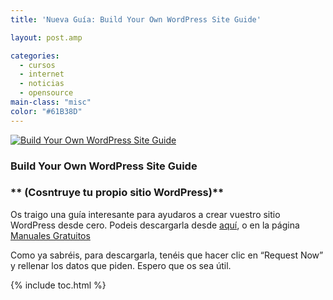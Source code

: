```yaml
---
title: 'Nueva Guía: Build Your Own WordPress Site Guide'

layout: post.amp

categories:
  - cursos
  - internet
  - noticias
  - opensource
main-class: "misc"
color: "#61B38D"
---
```

[![Build Your Own WordPress Site Guide][1]][2]

### **Build Your Own WordPress Site Guide**

### ** (Cosntruye tu propio sitio WordPress)**

Os traigo una guía interesante para ayudaros a crear vuestro sitio WordPress desde cero. Podeis descargarla desde [aquí][2], o en la página [Manuales Gratuitos][3]

Como ya sabréis, para descargarla, tenéis que hacer clic en &#8220;Request Now&#8221; y rellenar los datos que piden. Espero que os sea útil.



 [1]: http://img.tradepub.com/free/w_make09/assets/img/w_make09c.gif "Build Your Own WordPress Site Guide"
 [2]: http://elbauldelprogramador.tradepub.com/c/pubRD.mpl?sr=oc&_t=oc:&pc;=w_make09/prgm.cgi
 [3]: http://bashyc.blogspot.com/p/guias-gratuitas.html

{% include toc.html %}
